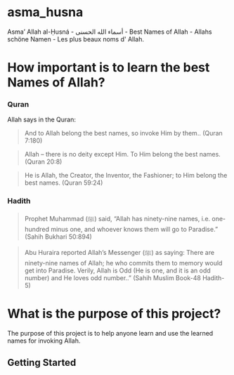 # asma_husna

Asma’ Allah al-Ḥusná - أسماء الله الحسنى - Best Names of Allah - Allahs schöne Namen - Les plus beaux noms d' Allah.

# How important is to learn the best Names of Allah?
### Quran

Allah says in the Quran:

>And to Allah belong the best names, so invoke Him by them.. (Quran 7:180)

>Allah – there is no deity except Him. To Him belong the best names. (Quran 20:8)

>He is Allah, the Creator, the Inventor, the Fashioner; to Him belong the best names. (Quran 59:24)

### Hadith

> Prophet Muhammad (ﷺ) said, “Allah has ninety-nine names, i.e. one-hundred minus one, and whoever knows them will go to Paradise.” (Sahih Bukhari 50:894)

> Abu Huraira reported Allah’s Messenger (ﷺ) as saying: There are ninety-nine names of Allah; he who commits them to memory would get into Paradise. Verily, Allah is Odd (He is one, and it is an odd number) and He loves odd number..” (Sahih Muslim Book-48 Hadith-5)

# What is the purpose of this project?

The purpose of this project is to help anyone learn and use the learned names for invoking Allah. 

## Getting Started
